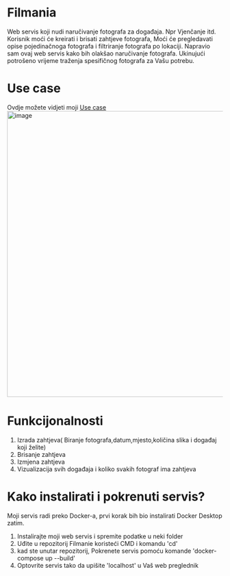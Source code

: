 # Filmania
Web servis koji nudi naručivanje fotografa za događaja. Npr Vjenčanje itd. 
Korisnik moći će kreirati i brisati zahtjeve fotografa, Moći će pregledavati opise pojedinačnoga fotografa i filtriranje fotografa po lokaciji. Napravio sam ovaj web servis kako bih olakšao naručivanje fotografa.
Ukinujući potrošeno vrijeme traženja spesifičnog fotografa za Vašu potrebu.


# Use case
Ovdje možete vidjeti moji [Use case](https://lucid.app/lucidchart/a2b3b26e-e5cf-4dcd-99d5-3afc9ce74420/edit?page=.Q4MUjXso07N&invitationId=inv_4a7e3534-620c-4bbe-86bd-9be1a58b416a#)
<img width="811" height="668" alt="image" src="https://github.com/user-attachments/assets/a17864a8-2259-48b7-b50e-52b5b8ea5dec" />


# Funkcijonalnosti
1. Izrada zahtjeva( Biranje fotografa,datum,mjesto,količina slika i događaj koji želite)
2. Brisanje zahtjeva
3. Izmjena zahtjeva
4. Vizualizacija svih događaja i koliko svakih fotograf ima zahtjeva


# Kako instalirati i pokrenuti servis?
Moji servis radi preko Docker-a, prvi korak bih bio instalirati Docker Desktop zatim.

1. Instalirajte moji web servis i spremite podatke u neki folder
2. Uđite u repozitorij Filmanie koristeći CMD i komandu 'cd'
3.  kad ste unutar repozitorij, Pokrenete servis pomoću komande 'docker-compose up --build'
4. Optovrite servis tako da upišite 'localhost' u Vaš web preglednik


